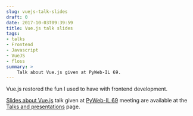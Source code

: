 ```yaml
---
slug: vuejs-talk-slides
draft: 0
date: 2017-10-03T09:39:59
title: Vue.js talk slides
tags: 
- talks
- Frontend
- Javascript
- VueJS
- floss
summary: >
    Talk about Vue.js given at PyWeb-IL 69.
---
```

Vue.js restored the fun I used to have with frontend development.

[Slides about Vue.js](/en/talks/#vuejs) talk given at 
[PyWeb-IL 69](https://www.meetup.com/PyWeb-IL/events/243515877/) meeting
are available at the [Talks and presentations](/en/talks/) page.
